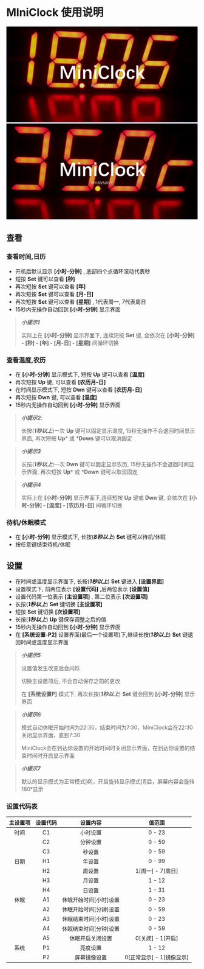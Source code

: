 # MIniClock 使用说明

![MiniClock](./media/miniclock_a0.png)
![MiniClock](./media/miniclock_a1.png)

## 查看

### 查看时间,日历
* 开机后默认显示 **[小时-分钟]** , 底部四个点循环滚动代表秒
* 短按 **Set** 键可以查看 **[秒]**
* 再次短按 **Set** 键可以查看 **[年]**
* 再次短按 **Set** 键可以查看 **[月-日]**
* 再次短按 **Set** 键可以查看 **[星期]** , 1代表周一, 7代表周日
* 15秒内无操作自动回到 **[小时-分钟]** 显示界面

> ***小提示1***
>
> 实际上在 **[小时-分钟]** 显示界面下, 连续短按 **Set** 键, 会依次在 **[小时-分钟] - [秒] - [年] - [月-日] - [星期]** 间循环切换

### 查看温度,农历

* 在 **[小时-分钟]** 显示模式下, 短按 **Up** 键可以查看 **[温度]**
* 再次短按 **Up** 键, 可以查看 **[农历月-日]**
* 在时间显示模式下, 短按 **Dwn** 键可以查看 **[农历月-日]**
* 再次短按 **Dwn** 键, 可以查看 **[温度]**
* 15秒内无操作自动回到 **[小时-分钟]** 显示界面

> ***小提示2***:
>
> 长按(***1秒以上***)一次 **Up** 键可以固定显示温度, 15秒无操作不会退回时间显示界面, 再次短按 **Up*** 或 ***Down** 键可以取消固定

> ***小提示3***
>
> 长按(***1秒以上***)一次 **Dwn** 键可以固定显示农历, 15秒无操作不会退回时间显示界面, 再次短按 **Up*** 或 ***Down** 键可以取消固定

> ***小提示4***
>
> 实际上在 **[小时-分钟]** 显示界面下,连续短按 **Up** 键或 **Dwn** 键, 会依次在 **[小时-分钟] - [温度] - [农历月-日]** 间循环切换

### 待机/休眠模式

* 在 **[小时-分钟]** 显示模式下, 长按(***8秒以上***) **Set** 键可以待机/休眠
* 按任意键结束待机/休眠

## 设置
* 在时间或温度显示界面下, 长按(***1秒以上***) **Set** 键进入 **[设置界面]**
* 设置模式下, 前两位表示 **[设置代码]** ,后两位表示 **[设置值]**
* 设置代码第一位表示 **[主设置项]** , 第二位表示 **[次设置项]**
* 长按(***1秒以上***) **Set** 键切换 **[主设置项]**
* 短按 **Set** 键切换 **[次设置项]**
* 长按(***1秒以上***) **Up** 键保存调整之后的值
* 15秒内无操作自动回到 **[小时-分钟]** 显示界面
* 在 **[系统设置-P2]** 设置界面(最后一个设置项)下,继续长按(***1秒以上***) **Set** 键退回时间或温度显示界面

> ***小提示5***
>
> 设置值发生改变后会闪烁
>
> 切换主设置项后, 不会自动保存之前的更改
>
> 在 **[系统设置P]** 模式下, 再次长按(***1秒以上***) **Set** 键会回到 **[小时-分钟]** 显示界面

> ***小提示6***
>
> 模式自动休眠开始时间为22:30，结束时间为7:30，MiniClock会在22:30关闭显示界面，直到7:30
>
> MiniClock会在到达你设置的开始时间时关闭显示界面，在到达你设置的结束时间时开启显示界面

> ***小提示7***
>
> 默认的显示模式为正常模式[***0***]，开启旋转显示模式[***1***]后，屏幕内容会旋转180°显示

### 设置代码表

| 主设置项 | 设置代码 |        设置内容        |           值范围            |
| :------: | :------: | :--------------------: | :-------------------------: |
|   时间   |    C1    |        小时设置        |          0   - 23           |
|          |    C2    |        分钟设置        |          0   - 59           |
|          |    C3    |         秒设置         |          0   - 59           |
|   日期   |    H1    |         年设置         |          0   - 99           |
|          |    H2    |         周设置         |     1[周一]   - 7[周日]     |
|          |    H3    |         月设置         |          1   - 12           |
|          |    H4    |         日设置         |          1   - 31           |
|   休眠   |    A1    | 休眠开始时间[小时]设置 |          0   - 23           |
|          |    A2    | 休眠开始时间[分钟]设置 |          0   - 59           |
|          |    A3    | 休眠结束时间[小时]设置 |          0   - 23           |
|          |    A4    | 休眠结束时间[分钟]设置 |          0   - 59           |
|          |    A5    |    休眠开启关闭设置    |     0[关闭]   - 1[开启]     |
|   系统   |    P1    |        亮度设置        |          1   - 12           |
|          |    P2    |      屏幕镜像设置      | 0[正常显示]   - 1[镜像显示] |
